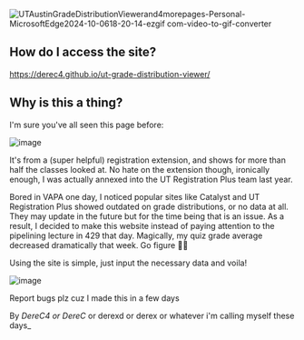 
![UTAustinGradeDistributionViewerand4morepages-Personal-MicrosoftEdge2024-10-0618-20-14-ezgif com-video-to-gif-converter](https://github.com/user-attachments/assets/e49d82fa-2184-4610-8e10-bead266e8894)

## How do I access the site?

https://derec4.github.io/ut-grade-distribution-viewer/

## Why is this a thing? 

I'm sure you've all seen this page before: 

![image](https://user-images.githubusercontent.com/53978637/233871181-d681c4a6-20a7-4544-9f1f-5e5fae1a6569.png)

It's from a (super helpful) registration extension, and shows for more than half the classes looked at. No hate on the extension though, ironically enough, I was actually annexed into the UT Registration Plus team last year.

Bored in VAPA one day, I noticed popular sites like Catalyst and UT Registration Plus showed outdated on grade distributions, or no data at all. They may update in the future but for the time being that is an issue. As a result, I decided to make this website instead of paying attention to the pipelining lecture in 429 that day. Magically, my quiz grade average decreased dramatically that week. Go figure 🤷‍♂️

Using the site is simple, just input the necessary data and voila!

![image](https://user-images.githubusercontent.com/53978637/236986082-f02b2b29-af09-4a39-afff-da425c550073.png)

Report bugs plz cuz I made this in a few days 

By _DereC4 or DereC_ or derexd or derex or whatever i'm calling myself these days_
